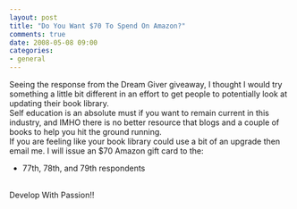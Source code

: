 ```yaml
---
layout: post
title: "Do You Want $70 To Spend On Amazon?"
comments: true
date: 2008-05-08 09:00
categories:
- general
---
```


Seeing the response from the Dream Giver giveaway, I thought I would try something a little bit different in an effort to get people to potentially look at updating their book library.  
Self education is an absolute must if you want to remain current in this industry, and IMHO there is no better resource that blogs and a couple of books to help you hit the ground running.  
If you are feeling like your book library could use a bit of an upgrade then email me. I will issue an $70 Amazon gift card to the:  <ul>   <li>77th, 78th, and 79th respondents</li> </ul>  
Develop With Passion!!




